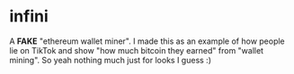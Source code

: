# infini
A **FAKE** "ethereum wallet miner". I made this as an example of how people lie on TikTok and show "how much bitcoin they earned" from "wallet mining". So yeah nothing much just for looks I guess :)
